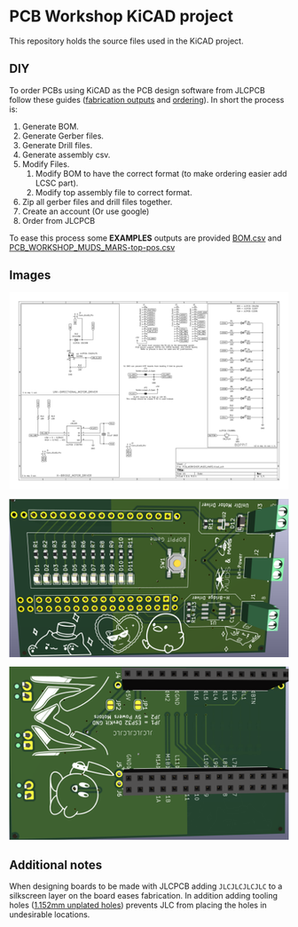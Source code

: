 # PCB Workshop KiCAD project

This repository holds the source files used in the KiCAD project.

## DIY

To order PCBs using KiCAD as the PCB design software from JLCPCB follow these guides ([fabrication outputs](https://jlcpcb.com/help/article/How-to-generate-the-BOM-and-Centroid-file-from-KiCAD) and [ordering](https://jlcpcb.com/help/article/how-do-i-place-a-pcba-order)). In short the process is:

1. Generate BOM.
2. Generate Gerber files.
3. Generate Drill files.
4. Generate assembly csv.
5. Modify Files.
   1. Modify BOM to have the correct format (to make ordering easier add LCSC part).
   2. Modify top assembly file to correct format.
6. Zip all gerber files and drill files together.
7. Create an account (Or use google)
8. Order from JLCPCB

To ease this process some **EXAMPLES** outputs are provided [BOM.csv](./out/BOM.csv) and [PCB_WORKSHOP_MUDS_MARS-top-pos.csv](./out/PCB_WORKSHOP_MUDS_MARS-top-pos.csv)

## Images

![PCB schematic](./docs/schematic.png)


![PCB 3D render top](./docs/render-pcb-top.png)


![PCB 3D render bottom](./docs/render-pcb-btm.png)

## Additional notes

When designing boards to be made with JLCPCB adding `JLCJLCJLCJLC` to a silkscreen layer on the board eases fabrication.
In addition adding tooling holes ([1.152mm unplated holes](https://jlcpcb.com/help/article/How-to-add-tooling-holes-for-PCB-assembly-order)) prevents JLC from placing the holes in undesirable locations.